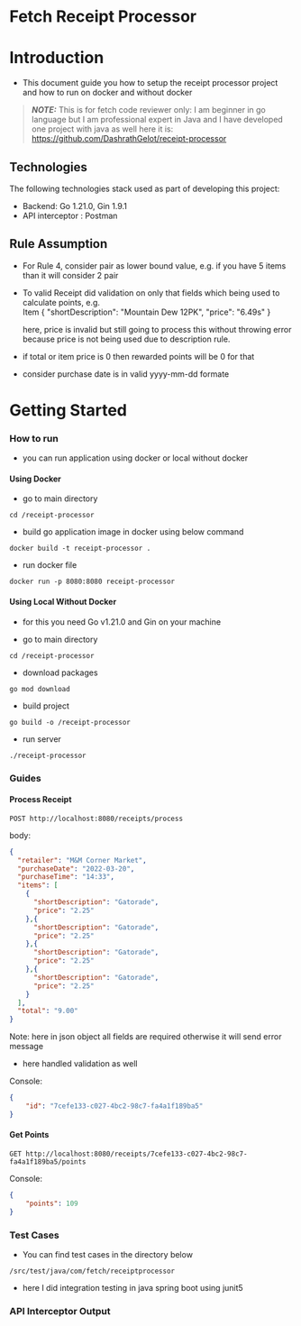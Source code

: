 # Fetch Receipt Processor

# Introduction

- This document guide you how to setup the receipt processor project and how to run on docker and without docker

> **_NOTE:_**  This is for fetch code reviewer only: I am beginner in go language but I am professional expert in Java and I have developed one project with java as well here it is: https://github.com/DashrathGelot/receipt-processor 

## Technologies

The following technologies stack used as part of developing this project:

* Backend: Go 1.21.0, Gin 1.9.1
* API interceptor : Postman

## Rule Assumption
- For Rule 4, consider pair as lower bound value, e.g. if you have 5 items than it will consider 2 pair 
- To valid Receipt did validation on only that fields which being used to calculate points, e.g.  
    Item {
      "shortDescription": "Mountain Dew 12PK",
      "price": "6.49s"
    }
    
    here, price is invalid but still going to process this without throwing error because price is not being used due to description rule.
- if total or item price is 0 then rewarded points will be 0 for that
- consider purchase date is in valid yyyy-mm-dd formate


# Getting Started

### How to run
- you can run application using docker or local without docker

#### Using Docker
* go to main directory

```
cd /receipt-processor
```

* build go application image in docker using below command
```
docker build -t receipt-processor .
```

* run docker file
```
docker run -p 8080:8080 receipt-processor
```

#### Using Local Without Docker
- for this you need Go v1.21.0 and Gin on your machine

* go to main directory
```
cd /receipt-processor
```

* download packages
```
go mod download
```

* build project
```
go build -o /receipt-processor
```

* run server
```
./receipt-processor
```

### Guides

#### Process Receipt
```curl
POST http://localhost:8080/receipts/process
```
body:
```json
{
  "retailer": "M&M Corner Market",
  "purchaseDate": "2022-03-20",
  "purchaseTime": "14:33",
  "items": [
    {
      "shortDescription": "Gatorade",
      "price": "2.25"
    },{
      "shortDescription": "Gatorade",
      "price": "2.25"
    },{
      "shortDescription": "Gatorade",
      "price": "2.25"
    },{
      "shortDescription": "Gatorade",
      "price": "2.25"
    }
  ],
  "total": "9.00"
}
```
Note: here in json object all fields are required otherwise it will send error message
- here handled validation as well

Console:
```json
{
    "id": "7cefe133-c027-4bc2-98c7-fa4a1f189ba5"
}
```

#### Get Points
```curl
GET http://localhost:8080/receipts/7cefe133-c027-4bc2-98c7-fa4a1f189ba5/points
```
Console:
```json
{
    "points": 109
}
```
### Test Cases
- You can find test cases in the directory below
```
/src/test/java/com/fetch/receiptprocessor
```
- here I did integration testing in java spring boot using junit5


### API Interceptor Output
